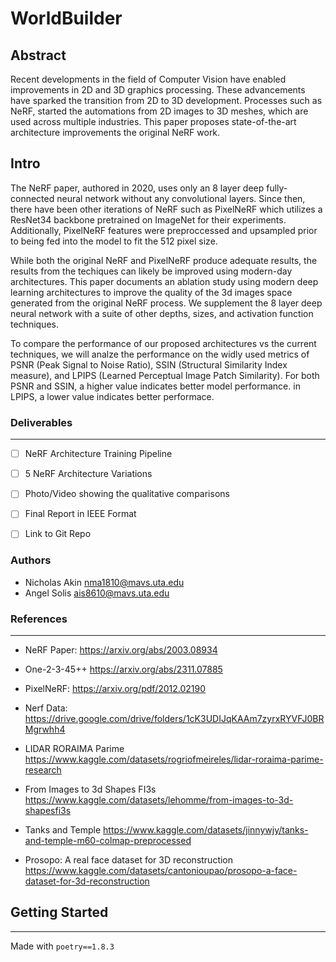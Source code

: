 # WorldBuilder

## Abstract
Recent developments in the field of Computer Vision have enabled improvements in 2D and 3D graphics processing.
These advancements have sparked the transition from 2D to 3D development. Processes such as NeRF, started the automations from 2D images to 3D meshes, which are used across multiple industries. This paper proposes state-of-the-art architecture improvements the original NeRF work.


## Intro
The NeRF paper, authored in 2020, uses only 
an 8 layer deep fully-connected neural network without any convolutional layers. 
Since then, there have been other iterations of NeRF such as PixelNeRF which utilizes a ResNet34 backbone pretrained on ImageNet for their experiments. Additionally, PixelNeRF features were preproccessed and upsampled prior to being fed into the model to fit the 512 pixel size.

While both the original NeRF and PixelNeRF produce adequate results, the results from the techiques can likely be improved using modern-day architectures.
This paper documents an ablation study using modern deep learning architectures to improve the quality of the 3d images space generated from the original NeRF process.
We supplement the 8 layer deep neural network with a suite of other depths, sizes, and activation function techniques.

To compare the performance of our proposed architectures vs the current techniques, we will analze the performance on the widly used metrics of PSNR (Peak Signal to Noise Ratio), SSIN (Structural Similarity Index measure), and LPIPS (Learned Perceptual Image Patch Similarity). For both PSNR and SSIN, a higher value indicates better model performance. in LPIPS, a lower value indicates better performace.


### Deliverables
___

- [ ] NeRF Architecture Training Pipeline
- [ ] 5 NeRF Architecture Variations
- [ ] Photo/Video showing the qualitative comparisons
- [ ] Final Report in IEEE Format
- [ ] Link to Git Repo



### Authors
- Nicholas Akin <nma1810@mavs.uta.edu>
- Angel Solis <ais8610@mavs.uta.edu>




### References
___

- NeRF Paper:
https://arxiv.org/abs/2003.08934

- One-2-3-45++
https://arxiv.org/abs/2311.07885

- PixelNeRF:
https://arxiv.org/pdf/2012.02190


- Nerf Data:
https://drive.google.com/drive/folders/1cK3UDIJqKAAm7zyrxRYVFJ0BRMgrwhh4




- LIDAR RORAIMA Parime
https://www.kaggle.com/datasets/rogriofmeireles/lidar-roraima-parime-research

 - From Images to 3d Shapes FI3s
https://www.kaggle.com/datasets/lehomme/from-images-to-3d-shapesfi3s

 - Tanks and Temple
https://www.kaggle.com/datasets/jinnywjy/tanks-and-temple-m60-colmap-preprocessed

 - Prosopo: A real face dataset for 3D reconstruction
https://www.kaggle.com/datasets/cantonioupao/prosopo-a-face-dataset-for-3d-reconstruction

## Getting Started
---
Made with `poetry==1.8.3`

